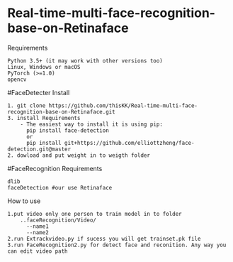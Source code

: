 # Real-time-multi-face-recognition-base-on-Retinaface
Requirements

    Python 3.5+ (it may work with other versions too)
    Linux, Windows or macOS
    PyTorch (>=1.0)
    opencv

#FaceDetecter
Install

    1. git clone https://github.com/thisKK/Real-time-multi-face-recognition-base-on-Retinaface.git
    3. install Requirements
        - The easiest way to install it is using pip:
          pip install face-detection
          or
          pip install git+https://github.com/elliottzheng/face-detection.git@master
    2. dowload and put weight in to weigth folder 

#FaceRecognition
Requirements

    dlib
    faceDetection #our use Retinaface
    
How to use

    1.put video only one person to train model in to folder 
        ..faceRecognition/Video/
          --name1
          --name2
    2.run Extrackvideo.py if sucess you will get trainset.pk file 
    3.run FaceRecognition2.py for detect face and reconition. Any way you can edit video path 

